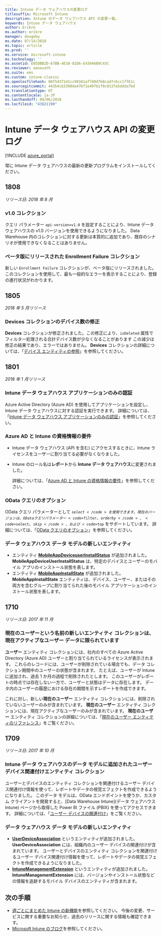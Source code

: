 ```yaml
---
title: Intune データ ウェアハウスの変更ログ
titlesuffix: Microsoft Intune
description: Intune のデータ ウェアハウス API の変更一覧。
keywords: Intune データ ウェアハウス
author: Erikre
ms.author: erikre
manager: dougeby
ms.date: 07/14/2018
ms.topic: article
ms.prod: ''
ms.service: microsoft-intune
ms.technology: ''
ms.assetid: E85DBB2D-67BB-4E10-82D6-E43046B9C43C
ms.reviewer: aanavath
ms.suite: ems
ms.custom: intune-classic
ms.openlocfilehash: 08f5437141cc98161af740d7b8cad7c6cc1ff61c
ms.sourcegitcommit: 443b4cb3390da47bf1e497b1f0c0137a5ddda7bd
ms.translationtype: HT
ms.contentlocale: ja-JP
ms.lasthandoff: 09/06/2018
ms.locfileid: "43821190"
---
```

# <a name="change-log-for-the-intune-data-warehouse-api"></a>Intune データ ウェアハウス API の変更ログ

[!INCLUDE [azure_portal](./includes/azure_portal.md)]

常に Intune データ ウェアハウスの最新の更新プログラムをインストールしてください。

## <a name="1808"></a>1808
_リリース日: 2018 年 8 月_

### <a name="v10-collections"></a>v1.0 コレクション  

クエリ パラメーター `api-version=v1.0` を設定することにより、Intune データ ウェアハウスの v1.0 バージョンを使用できるようになりました。 Data Warehouse 内のコレクションに対する更新は本質的に追加であり、既存のシナリオが使用できなくなることはありません。

### <a name="enrollment-failure-collection-released-to-beta"></a>ベータ版にリリースされた Enrollment Failure コレクション

新しい `Enrollment Failure` コレクションが、ベータ版にリリースされました。 このコレクションを使用して、最も一般的なエラーを表示することにより、登録の進行状況がわかります。 


## <a name="1805"></a>1805
_2018 年 5 月リリース_

### <a name="correction-to-device-count-in-devices-collection"></a>**Devices** コレクションのデバイス数の修正 

**Devices** コレクションが修正されました。この修正により、`isDeleted` 属性でフィルター処理される合計デバイス数が少なくなることがあります この減少は修正の結果であり、エラーではありません。 **Devices** コレクションの詳細については、「[デバイス エンティティの参照](reports-ref-devices.md)」を参照してください。 


## <a name="1801"></a>1801
_2018 年 1 月リリース_

### <a name="intune-data-warehouse-application-only-authentication----1867540---"></a>Intune データ ウェアハウス アプリケーションのみの認証 <!-- 1867540 -->

Azure Active Directory (Azure AD) を使用してアプリケーションを設定し、Intune データ ウェアハウスに対する認証を実行できます。 詳細については、「[Intune データ ウェアハウス アプリケーションのみの認証](data-warehouse-app-only-auth.md)」を参照してください。

### <a name="azure-ad-and-intune-credential-requirements----2077525---"></a>Azure AD と Intune の資格情報の要件 <!-- 2077525 -->

- Intune データ ウェアハウス (API を含む) にアクセスするときに、Intune ライセンスをユーザーに割り当てる必要がなくなりました。
- Intune のロール名は**レポート**から **Intune データ ウェアハウス**に変更されました。 

    詳細については、「[Azure AD と Intune の資格情報の要件](reports-api-url.md#azure-ad-and-intune-credential-requirements)」を参照してください。

### <a name="odata-query-options----2077711---"></a>OData クエリのオプション <!-- 2077711 -->

OData クエリ パラメーターとして <code>$select</code> を使用できます。 現在のバージョンは、OData クエリ パラメーター <code>$filter</code>、<code>$orderby</code>、<code>$select</code>、<code>$skip</code>、および <code>$top</code> をサポートしています。 詳細については、「[OData クエリのオプション](reports-api-url.md#odata-query-options)」を参照してください。

### <a name="new-entities-in-the-in-data-warehouse-data-model----2077804---"></a>データ ウェアハウス データ モデルの新しいエンティティ <!-- 2077804 -->

 - エンティティ [**MobileAppDeviceuserInstallStatus**](reports-ref-application.md#mobileappdeviceuserinstallstatus) が追加されました。 **MobileAppDeviceUserInstallStatus** は、特定のデバイスとユーザーのモバイル アプリのインストール状態を表します。
 - エンティティ [**MobileAppInstallState**](reports-ref-application.md#mobileappinstallstate) が追加されました。 **MobileAppInstallState** エンティティは、デバイス、ユーザー、またはその両方を含むグループに割り当てられた後のモバイル アプリケーションのインストール状態を表します。 

## <a name="1710"></a>1710
_リリース日: 2017 年 11 月_

### <a name="a-new-entity-collection-named-current-user-is-limited-to-currently-active-user-data----1544273---"></a>現在のユーザーという名前の新しいエンティティ コレクションは、現在アクティブなユーザー データに限られています <!-- 1544273 -->

**ユーザー** エンティティ コレクションには、社内のすべての Azure Active Directory (Azure AD) ユーザーと割り当てられているライセンスが表示されます。 これらのレコードには、ユーザーが削除されている場合でも、データ コレクション期間中のユーザーの状態が含まれます。 たとえば、ユーザーが Intune に追加され、過去 1 か月の過程で削除されたとします。 このユーザーがレポートの時点では存在しない一方で、ユーザーと状態はデータに存在します。 データ内のユーザーの履歴における存在の期間を示すレポートを作成できます。

これに対し、新しい**現在のユーザー** エンティティ コレクションには、削除されていないユーザーのみが含まれています。 **現在のユーザー** エンティティ コレクションには、現在アクティブなユーザーのみが含まれています。 **現在のユーザー** エンティティ コレクションの詳細については、「[現在のユーザー エンティティのリファレンス](reports-ref-current-user.md)」をご覧ください。

## <a name="1709"></a>1709
_リリース日: 2017 年 10 月_

### <a name="user-device-association-entity-collection-added-to-intune-data-warehouse-data-model----1187917---"></a>Intune データ ウェアハウスのデータ モデルに追加されたユーザー デバイス関連付けエンティティ コレクション <!-- 1187917 -->

ユーザーとデバイスのエンティティ コレクションを関連付けるユーザー デバイス関連付け情報を使って、レポートやデータの視覚エフェクトを作成できるようになりました。 このデータ モデルは、OData エンドポイントを使うか、カスタム クライアントを開発すると、[Data Warehouse Intune]\(データ ウェアハウス Intune\) ページから取得した Power BI ファイル (PBIX) を使ってアクセスできます。 詳細については、「[ユーザー デバイスの関連付け](reports-ref-user-device.md)」をご覧ください。

### <a name="new-entities-in-the-in-data-warehouse-data-model----1479526--------"></a>データ ウェアハウス データ モデルの新しいエンティティ <!-- 1479526 --><!-- -->

 - [**UserDeviceAssociation**](reports-ref-user-device.md) というエンティティが追加されました。 **UserDeviceAssociation** には、組織内のユーザー デバイスの関連付けが含まれています。 ユーザーとデバイスのエンティティ コレクションを関連付けるユーザー デバイス関連付け情報を使って、レポートやデータの視覚エフェクトを作成できるようになりました。  
 - [**IntuneManagementExtension**](reports-ref-intunemanagementextension.md) というエンティティが追加されました。 **IntuneManagementExtension** には、バージョンやインストール状態などの情報を追跡するモバイル デバイスのエンティティが含まれます。

## <a name="next-steps"></a>次の手順
 - [週ごとにまとめた Intune の新機能](whats-new.md)を参照してください。 今後の変更、サービスに関する重要なお知らせ、過去のリリースに関する情報も確認できます。
 - [Microsoft Intune のブログ](http://go.microsoft.com/fwlink/?LinkID=273882)を参照してください。
